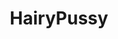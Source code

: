 ---
title: HairyPussy
crosslinks:
- amsinhd
- MassiveTitsnAss
- RayleneX
- RugsOnly
- QueenBlondie
- NSFWIAMA
- ButtSharpies
- FireCrotch
- cameltoe
- MaxineSapphire
- kazaaporn
- pelfie
- GoneWildHairy
- MilenaAngel
- SpankSafe
- SexyTummies
- OldenPorn
- BustyPetite
- JessieAndrews
---